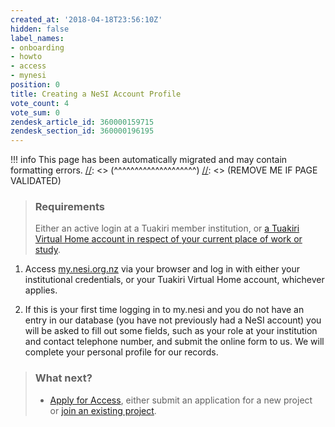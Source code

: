 ```yaml
---
created_at: '2018-04-18T23:56:10Z'
hidden: false
label_names:
- onboarding
- howto
- access
- mynesi
position: 0
title: Creating a NeSI Account Profile
vote_count: 4
vote_sum: 0
zendesk_article_id: 360000159715
zendesk_section_id: 360000196195
---
```



[//]: <> (REMOVE ME IF PAGE VALIDATED)
[//]: <> (vvvvvvvvvvvvvvvvvvvv)
!!! info
    This page has been automatically migrated and may contain formatting errors.
[//]: <> (^^^^^^^^^^^^^^^^^^^^)
[//]: <> (REMOVE ME IF PAGE VALIDATED)
<blockquote class="blockquote-prereq">
<h3 id="prerequisites">Requirements</h3>
<p>Either an active login at a Tuakiri member institution, or <a href="https://support.nesi.org.nz/hc/en-gb/articles/360000216035" target="_self">a Tuakiri Virtual Home account in respect of your current place of work or study</a>.</p>
</blockquote>
<ol>
<li>
<p>Access <a href="https://my.nesi.org.nz" target="_blank" rel="noopener">my.nesi.org.nz</a> via your browser and log in with either your institutional credentials, or your Tuakiri Virtual Home account, whichever applies.</p>
</li>
<li>
<p>If this is your first time logging in to my.nesi and you do not have an entry in our database (you have not previously had a NeSI account) you will be asked to fill out some fields, such as your role at your institution and contact telephone number, and submit the online form to us. We will complete your personal profile for our records.</p>
</li>
</ol>
<blockquote class="blockquote-postreq">
<h3 id="prerequisites">What next?</h3>
<ul>
<li>
<a href="https://support.nesi.org.nz/hc/en-gb/articles/360000174976" target="_blank" rel="noopener">Apply for Access</a>, either submit an application for a new project or <a href="https://support.nesi.org.nz/hc/en-gb/articles/360000693896" target="_blank" rel="noopener">join an existing project</a>.</li>
</ul>
</blockquote>